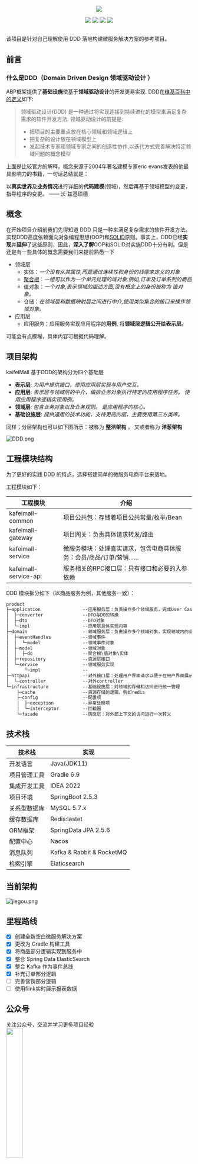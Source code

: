 <p align="center">
  <a href="https://github.com/began-zhao/kafeiMal" target="_blank"><img src="https://mmbiz.qpic.cn/mmbiz_png/SC4afG0WMuXc68hWaEeHZBaPWFHhwucI8hdhzciafRFCGjXKricVtkahIxV21VOfzYsAypefMbiaZPBxfdJB16hLw/640?wx_fmt=png"></a>
</p>
<p align="center">
    <a href="https://github.com/began-zhao/studydraw#%E7%9B%AE%E5%BD%95"><img src="https://img.shields.io/badge/WeChat-%E7%A8%8B%E5%BA%8F%E7%8C%B4%E5%92%96%E9%A3%9E-blue"></a>
    <a href="https://github.com/began-zhao/studydraw#%E7%9B%AE%E5%BD%95"><img src="https://img.shields.io/badge/csdn-CSDN-orange"></a>
    <a href="https://github.com/began-zhao/studydraw#%E7%9B%AE%E5%BD%95"><img src="https://img.shields.io/badge/cnblogs-%E5%8D%9A%E5%AE%A2%E5%9B%AD-9cf"></a>
    <a href="https://github.com/began-zhao/studydraw#%E7%9B%AE%E5%BD%95"><img src="https://img.shields.io/badge/oschina-%E5%BC%80%E6%BA%90%E4%B8%AD%E5%9B%BD-brightgreen"></a>
</p>

##

该项目是针对自己理解使用 DDD 落地构建微服务解决方案的参考项目。

## 前言

### 什么是DDD（Domain Driven Design  领域驱动设计 ）

ABP框架提供了**基础设施**使基于**领域驱动设计**的开发更易实现. DDD在[维基百科中的定义](https://zh.wikipedia.org/wiki/%E5%9F%9F%E9%A9%B1%E5%8A%A8%E5%BC%80%E5%8F%91)如下:

> 领域驱动设计(DDD) 是一种通过将实现连接到持续进化的模型来满足复杂需求的软件开发方法. 领域驱动设计的前提是:
>
> - 把项目的主要重点放在核心领域和领域逻辑上
> - 把复杂的设计放在领域模型上
> - 发起技术专家和领域专家之间的创造性协作,以迭代方式完善解决特定领域问题的概念模型

上面是比较官方的解释，概念来源于2004年著名建模专家eric evans发表的他最具影响力的书籍，一句话总结就是：

以**真实世界**及**业务情况**进行详细的**代码建模**(领域)，然后再基于领域模型的变更，指导程序的变更。                                                                                                                      —— 沃·兹基硕德

## 概念

在开始项目介绍前我们先得知道 DDD 只是一种来满足复杂需求的软件开发方法。实现DDD高度依赖面向对象编程思想(OOP)和[SOLID](https://zh.wikipedia.org/wiki/SOLID_(%E9%9D%A2%E5%90%91%E5%AF%B9%E8%B1%A1%E8%AE%BE%E8%AE%A1))原则。事实上，DDD已经**实现**并**延伸**了这些原则，因此，**深入了解**OOP和SOLID对实施DDD十分有利。但是还是有一些具体的概念需要我们来提前熟悉一下

- 领域层
    - 实体：*一个没有从其属性,而是通过连续性和身份的线索来定义的对象*
    - [聚合根](https://martinfowler.com/bliki/DDD_Aggregate.html)：*一组可以作为一个单元处理的域对象.例如,订单及订单系列的商品*
    - 值对象：*一个对象,表示领域的描述方面,没有概念上的身份被称为 值对象。*
    - 仓储：*在领域层和数据映射层之间进行中介,使用类似集合的接口来操作领域对象。*
- 应用层
    - 应用服务：应用服务实现应用程序的**用例**, 将**领域层逻辑公开给表示层。**

可能会有点模糊，具体内容可根据代码理解。

## 项目架构

kaifeiMall 基于DDD的架构分为四个基础层

- **表示层**: *为用户提供接口，使用应用层实现与用户交互。*
- **应用层**: *表示层与领域层的中介，编排业务对象执行特定的应用程序任务。 使用应用程序逻辑实现用例。*
- **领域层**: *包含业务对象以及业务规则。 是应用程序的核心。*
- **基础设施层**: *提供通用的技术功能，支持更高的层，主要使用第三方类库。*

同样；分层架构也可以如下图所示：被称为 **整洁架构** ， 又或者称为 **洋葱架构**

![DDD.png](https://mmbiz.qpic.cn/mmbiz_png/SC4afG0WMuXc68hWaEeHZBaPWFHhwucI8SaMIydS1Viafmlbz1Bmn5Dp6EqI7Jxwdnd89BFicdmwNFrD4S4J66kQ/640?wx_fmt=png)

## 工程模块结构

为了更好的实践 DDD 的特点，选择搭建简单的微服务电商平台来落地。

工程模块如下：

| 工程模块 | 介绍 |
| --- | --- |
| kafeimall-common | 项目公共包：存储着项目公共常量/枚举/Bean |
| kafeimall-gateway | 项目网关：负责具体请求转发/路由 |
| kafeimall-service | 微服务模块：处理真实请求，包含电商具体服务：会员/商品/订单/营销…… |
| kafeimall-service-api | 服务相关的RPC接口层：只有接口和必要的入参依赖 |

DDD 模块拆分如下（以商品服务为例，其他服务一致）：

```html
product        
├─application                --应用服务层：负责操作多个领域服务，完成User Case
│  ├─converter               --DTO与DO的转换
│  ├─dto                     --DTO对象
│  └─impl                    --应用层具体实现内容
├─domain                     --领域服务层：负责操作多个领域对象，实现领域内的业务逻辑
│  ├─eventHandles            --领域事件
│  │  └─model                --领域事件对象
│  ├─model                   --领域对象
│  │  ├─do                   --聚合根\值对象\实体
│  ├─repository              --资源层接口
│  └─service                 --领域服务实现
│      └─impl                --
├─httpapi                    --对外接口层：处理用户界面请求以便于在用户界面展示
│  └─controller              --对外controller
└─infrastructure             --基础设施层：对领域的存储和访问进行统一管理
    ├─cache                  --资源存储的逻辑，例如redis
    ├─config                 --配置项
    │  ├─exception           --异常处理项
    │  └─interceptor         --拦截器
    └─facade                 --防腐层：对外部上下文的访问进行一次转义
```

## 技术栈

| 技术栈 | 实现 |
| --- | --- |
| 开发语言 | Java(JDK11) |
| 项目管理工具 | Gradle 6.9 |
| 集成开发工具 | IDEA 2022 |
| 项目环境 | SpringBoot 2.5.3 |
| 关系型数据库 | MySQL 5.7.x |
| 缓存数据库 | Redis:lastet |
| ORM框架 | SpringData JPA 2.5.6 |
| 配置中心 | Nacos |
| 消息队列 | Kafka & Rabbit & RocketMQ |
| 检索引擎 | Elaticsearch |

## 当前架构

![jiegou.png](https://mmbiz.qpic.cn/mmbiz_png/SC4afG0WMuXc68hWaEeHZBaPWFHhwucI6UZdA9UibLibSyq1P6tHzavMwQ9WlE5T46oatLgQu5ibX1tvB4HlhcIQg/640?wx_fmt=png)

## 里程路线

- [x]  创建全新空白微服务解决方案
- [x]  更改为 Gradle 构建工具
- [x]  将商品部分逻辑实现到服务中
- [x]  整合 Spring Data ElasticSearch
- [x]  整合 Kafka 作为事件总线
- [x]  补充订单部分逻辑  
- [ ]  完善营销部分逻辑
- [ ]  使用flink实时展示报表数据

## 公众号

关注公众号，交流并学习更多项目经验<br/>
<img src="https://mmbiz.qpic.cn/mmbiz_png/SC4afG0WMuXc68hWaEeHZBaPWFHhwucIVe3sgv7MAOxNIFAfQsxvEBp7w3fgJedxRKzibvoVvjGEztfILJzkf8A/640?wx_fmt=png" width="30%">
